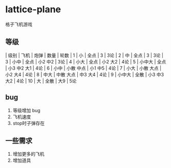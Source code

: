# lattice-plane
格子飞机游戏

## 等级
| 级别	| 飞机	| 炮弹		| 数量      		| 轮数
| 1		| 小		| 全点		| 3      		| 3论
| 2		| 中		| 全点		| 3 			| 3论
| 3		| 小中	| 全点		| 小2 中2 		| 3论
| 4		| 小大	| 全点		| 小2 大2 		| 4论
| 5		| 小中大	| 全点		| 小3 中2 大1	| 4论
| 6		| 小中	| 小散 中点	| 小1 中5		| 4论
| 7		| 小大	| 小散 大点	| 小2 大4		| 4论
| 8		| 中大	| 中散 大点	| 中3 大4		| 4论
| 9		| 小中大	| 全散		| 小3 中3 大2	| 4论
| 10	| 大		| 全散		| 大9			| 5论

## bug
1. 等级增加 bug
2. 飞机速度
3. stop时子弹存在

## 一些需求
1. 增加更多的飞机
2. 增加道具
